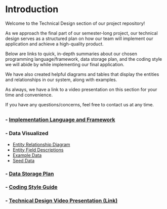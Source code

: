 # Introduction

Welcome to the Technical Design section of our project repository!

As we approach the final part of our semester-long project, our technical design serves as a structured plan on how our team will implement our application and achieve a high-quality product. 

Below are links to quick, in-depth summaries about our chosen programming language/framework, data storage plan, and the coding style we will abide by while implementing our final application.

We have also created helpful diagrams and tables that display the entities and relationships in our system, along with examples.

As always, we have a link to a video presentation on this section for your time and convenience. 

If you have any questions/concerns, feel free to contact us at any time.

##

### - [Implementation Language and Framework](Language-Framework.md)

### - Data Visualized
- [Entity Relationship Diagram](ERD.png)
- [Entity Field Descriptions](Entity-Field-Descriptions.md)
- [Example Data](Example-Data.md)
- [Seed Data](Database-Seed-Data.md)

### - [Data Storage Plan](Data-Storage.md)

### - [Coding Style Guide](Coding-Style.md)

### - [Technical Design Video Presentation (Link)](https://www.loom.com/share/394dbaf93ad64d37afea79d3a6b0bf49?sid=ebaa816f-1153-4bf2-980f-679f3b149870)

